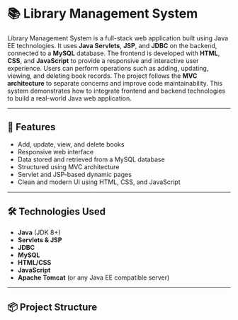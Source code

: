# 📚 Library Management System

Library Management System is a full-stack web application built using Java EE technologies. It uses **Java Servlets**, **JSP**, and **JDBC** on the backend, connected to a **MySQL** database. The frontend is developed with **HTML**, **CSS**, and **JavaScript** to provide a responsive and interactive user experience. Users can perform operations such as adding, updating, viewing, and deleting book records. The project follows the **MVC architecture** to separate concerns and improve code maintainability. This system demonstrates how to integrate frontend and backend technologies to build a real-world Java web application.

---

## 🚀 Features

- Add, update, view, and delete books
- Responsive web interface
- Data stored and retrieved from a MySQL database
- Structured using MVC architecture
- Servlet and JSP-based dynamic pages
- Clean and modern UI using HTML, CSS, and JavaScript

---

## 🛠️ Technologies Used

- **Java** (JDK 8+)
- **Servlets & JSP**
- **JDBC**
- **MySQL**
- **HTML/CSS**
- **JavaScript**
- **Apache Tomcat** (or any Java EE compatible server)

---

## 📦 Project Structure


